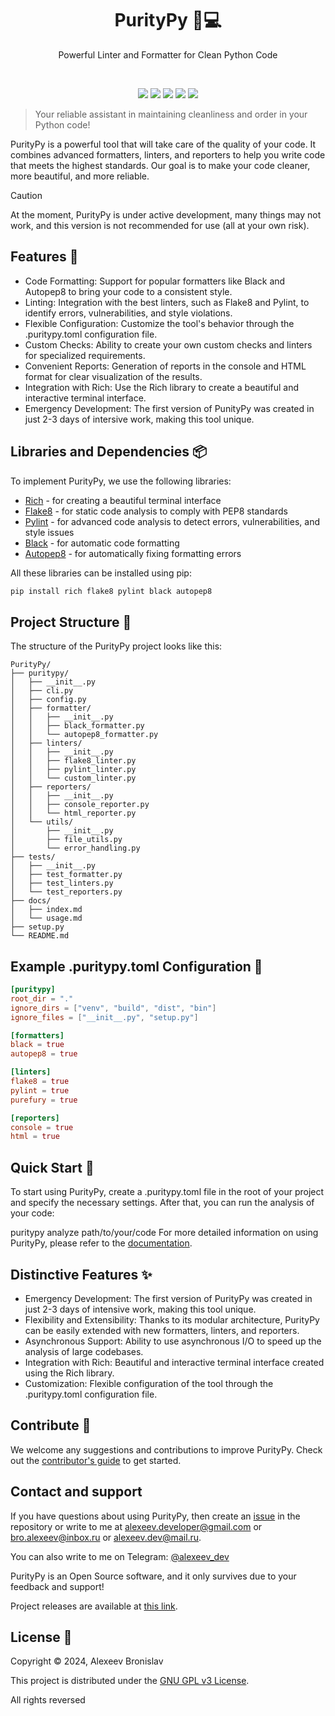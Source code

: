 <h1 align="center">PurityPy 🧹💻</h1>

<p align="center">Powerful Linter and Formatter for Clean Python Code</p>
<br>
<p align="center">
    <img src="https://img.shields.io/github/languages/top/AlexeevDeveloper/PurityPy?style=for-the-badge">
    <img src="https://img.shields.io/github/languages/count/AlexeevDeveloper/PurityPy?style=for-the-badge">
    <img src="https://img.shields.io/github/stars/AlexeevDeveloper/PurityPy?style=for-the-badge">
    <img src="https://img.shields.io/github/issues/AlexeevDeveloper/PurityPy?style=for-the-badge">
    <img src="https://img.shields.io/github/last-commit/AlexeevDeveloper/PurityPy?style=for-the-badge">
    </br>
</p>

> Your reliable assistant in maintaining cleanliness and order in your Python code!

PurityPy is a powerful tool that will take care of the quality of your code. It combines advanced formatters, linters, and reporters to help you write code that meets the highest standards. Our goal is to make your code cleaner, more beautiful, and more reliable.

> [!CAUTION]
> At the moment, PurityPy is under active development, many things may not work, and this version is not recommended for use (all at your own risk).

## Features 🚀

- Code Formatting: Support for popular formatters like Black and Autopep8 to bring your code to a consistent style.
- Linting: Integration with the best linters, such as Flake8 and Pylint, to identify errors, vulnerabilities, and style violations.
- Flexible Configuration: Customize the tool's behavior through the .puritypy.toml configuration file.
- Custom Checks: Ability to create your own custom checks and linters for specialized requirements.
- Convenient Reports: Generation of reports in the console and HTML format for clear visualization of the results.
- Integration with Rich: Use the Rich library to create a beautiful and interactive terminal interface.
- Emergency Development: The first version of PunityPy was created in just 2-3 days of intersive work, making this tool unique.

## Libraries and Dependencies 📦

To implement PurityPy, we use the following libraries:

- [Rich](https://github.com/Textualize/rich) - for creating a beautiful terminal interface
- [Flake8](https://gitlab.com/pycqa/flake8) - for static code analysis to comply with PEP8 standards
- [Pylint](https://www.pylint.org/) - for advanced code analysis to detect errors, vulnerabilities, and style issues
- [Black](https://github.com/psf/black) - for automatic code formatting
- [Autopep8](https://github.com/hhatto/autopep8) - for automatically fixing formatting errors

All these libraries can be installed using pip:

```bash
pip install rich flake8 pylint black autopep8
```

## Project Structure 📁

The structure of the PurityPy project looks like this:

```
PurityPy/
├── puritypy/
│   ├── __init__.py
│   ├── cli.py
│   ├── config.py
│   ├── formatter/
│   │   ├── __init__.py
│   │   ├── black_formatter.py
│   │   └── autopep8_formatter.py
│   ├── linters/
│   │   ├── __init__.py
│   │   ├── flake8_linter.py
│   │   ├── pylint_linter.py
│   │   └── custom_linter.py
│   ├── reporters/
│   │   ├── __init__.py
│   │   ├── console_reporter.py
│   │   └── html_reporter.py
│   └── utils/
│       ├── __init__.py
│       ├── file_utils.py
│       └── error_handling.py
├── tests/
│   ├── __init__.py
│   ├── test_formatter.py
│   ├── test_linters.py
│   └── test_reporters.py
├── docs/
│   ├── index.md
│   └── usage.md
├── setup.py
└── README.md
```

## Example .puritypy.toml Configuration 📝

```toml
[puritypy]
root_dir = "."
ignore_dirs = ["venv", "build", "dist", "bin"]
ignore_files = ["__init__.py", "setup.py"]

[formatters]
black = true
autopep8 = true

[linters]
flake8 = true
pylint = true
purefury = true

[reporters]
console = true
html = true
```

## Quick Start 🚀

To start using PurityPy, create a .puritypy.toml file in the root of your project and specify the necessary settings. After that, you can run the analysis of your code:

puritypy analyze path/to/your/code
For more detailed information on using PurityPy, please refer to the [documentation](docs/usage.md).

## Distinctive Features ✨

- Emergency Development: The first version of PurityPy was created in just 2-3 days of intensive work, making this tool unique.
- Flexibility and Extensibility: Thanks to its modular architecture, PurityPy can be easily extended with new formatters, linters, and reporters.
- Asynchronous Support: Ability to use asynchronous I/O to speed up the analysis of large codebases.
- Integration with Rich: Beautiful and interactive terminal interface created using the Rich library.
- Customization: Flexible configuration of the tool through the .puritypy.toml configuration file.

## Contribute 🤝
We welcome any suggestions and contributions to improve PurityPy. Check out the [contributor's guide](CONTRIBUTING.md) to get started.

## Contact and support
If you have questions about using PurityPy, then create an [issue](https://github.com/AlexeevDeveloper/PurityPy/issues/new) in the repository or write to me at alexeev.developer@gmail.com or bro.alexeev@inbox.ru or alexeev.dev@mail.ru.

You can also write to me on Telegram: [@alexeev_dev](https://t.me/alexeev_dev)

PurityPy is an Open Source software, and it only survives due to your feedback and support!

Project releases are available at [this link](https://github.com/AlexeevBronislav/PurityPy/releases).

## License 📄
Copyright © 2024, Alexeev Bronislav

This project is distributed under the [GNU GPL v3 License](LICENSE).

All rights reversed
